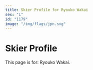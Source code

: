 ```yaml
---
title: Skier Profile for Ryouko Wakai
sex: "L"
id: "1179"
image: "/img/flags/jpn.svg" 
---
```


# Skier Profile

This page is for: Ryouko Wakai.
    